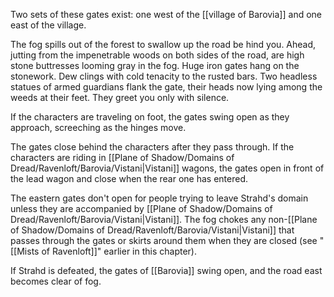 Two sets of these gates exist: one west of the [[village of Barovia]] and one east of the village.

The fog spills out of the forest to swallow up the road be­ hind you. Ahead, jutting from the impenetrable woods on both sides of the road, are high stone buttresses looming gray in the fog. Huge iron gates hang on the stonework. Dew clings with cold tenacity to the rusted bars. Two headless statues of armed guardians flank the gate, their heads now lying among the weeds at their feet. They greet you only with silence.

If the characters are traveling on foot, the gates swing open as they approach, screeching as the hinges move. 

The gates close behind the characters after they pass through. If the characters are riding in [[Plane of Shadow/Domains of Dread/Ravenloft/Barovia/Vistani|Vistani]] wagons, the gates open in front of the lead wagon and close when the rear one has entered.

The eastern gates don't open for people trying to leave Strahd's domain unless they are accompanied by [[Plane of Shadow/Domains of Dread/Ravenloft/Barovia/Vistani|Vistani]]. The fog chokes any non-[[Plane of Shadow/Domains of Dread/Ravenloft/Barovia/Vistani|Vistani]] that passes through the gates or skirts around them when they are closed (see "[[Mists of Ravenloft]]" earlier in this chapter).

If Strahd is defeated, the gates of [[Barovia]] swing open, and the road east becomes clear of fog.

